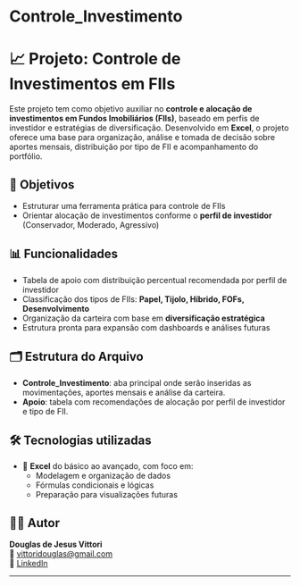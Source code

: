 # Controle_Investimento

# 📈 Projeto: Controle de Investimentos em FIIs

Este projeto tem como objetivo auxiliar no **controle e alocação de investimentos em Fundos Imobiliários (FIIs)**, baseado em perfis de investidor e estratégias de diversificação. Desenvolvido em **Excel**, o projeto oferece uma base para organização, análise e tomada de decisão sobre aportes mensais, distribuição por tipo de FII e acompanhamento do portfólio.

## 🎯 Objetivos

- Estruturar uma ferramenta prática para controle de FIIs
- Orientar alocação de investimentos conforme o **perfil de investidor** (Conservador, Moderado, Agressivo)

## 📊 Funcionalidades

- Tabela de apoio com distribuição percentual recomendada por perfil de investidor
- Classificação dos tipos de FIIs: **Papel, Tijolo, Híbrido, FOFs, Desenvolvimento**
- Organização da carteira com base em **diversificação estratégica**
- Estrutura pronta para expansão com dashboards e análises futuras

## 🗂️ Estrutura do Arquivo

- **Controle_Investimento**: aba principal onde serão inseridas as movimentações, aportes mensais e análise da carteira.
- **Apoio**: tabela com recomendações de alocação por perfil de investidor e tipo de FII.

## 🛠️ Tecnologias utilizadas

- 📘 **Excel** do básico ao avançado, com foco em:
  - Modelagem e organização de dados
  - Fórmulas condicionais e lógicas
  - Preparação para visualizações futuras


## 👨‍💻 Autor

**Douglas de Jesus Vittori**  
📧 vittoridouglas@gmail.com  
🔗 [LinkedIn](https://www.linkedin.com/in/douglasvittori/)

---
